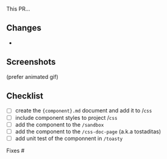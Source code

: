 This PR...

## Changes

-

## Screenshots

(prefer animated gif)

## Checklist

- [ ] create the `{component}.md` document and add it to /`css`
- [ ] include component styles to project /`css`
- [ ] add the component to the `/sandbox`
- [ ] add the component to the `/css-doc-page` (a.k.a tostaditas)
- [ ] add unit test of the componnent in `/toasty`

Fixes #